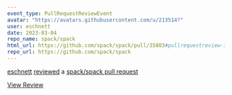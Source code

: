 ```yaml
---
event_type: PullRequestReviewEvent
avatar: "https://avatars.githubusercontent.com/u/213514?"
user: eschnett
date: 2023-03-04
repo_name: spack/spack
html_url: https://github.com/spack/spack/pull/35803#pullrequestreview-1325091227
repo_url: https://github.com/spack/spack
---
```


<a href='https://github.com/eschnett' target='_blank'>eschnett</a> <a href='https://github.com/spack/spack/pull/35803#pullrequestreview-1325091227' target='_blank'>reviewed</a> a <a href='https://github.com/spack/spack/pull/35803' target='_blank'>spack/spack pull request</a>

<small></small>

<a href='https://github.com/spack/spack/pull/35803#pullrequestreview-1325091227' target='_blank'>View Review</a>